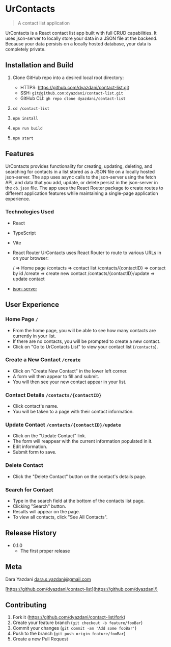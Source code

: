# UrContacts
> A contact list application

UrContacts is a React contact list app built with full CRUD capabilities. It uses json-server to locally store your data in a JSON file at the backend. Because your data persists on a locally hosted database, your data is completely private.

## Installation and Build

1. Clone GitHub repo into a desired local root directory: 
    - HTTPS: https://github.com/dyazdani/contact-list.git
    - SSH: `git@github.com:dyazdani/contact-list.git`
    - GitHub CLI: `gh repo clone dyazdani/contact-list` 

2. `cd /contact-list`

3. `npm install` 

4. `npm run build`

5. `npm start`


## Features

UrContacts provides functionality for creating, updating, deleting, and searching for contacts in a list stored as a JSON file on a locally hosted json-server. The app uses async calls to the json-server using the fetch API, and data that you add, update, or delete persist in the json-server in the `db.json` file. The app uses the React Router package to create routes to different application features while maintaining a single-page application experience.

### Technologies Used
- React
- TypeScript
- Vite
- React Router
    UrContacts uses React Router to route to various URLs in on your browser: 

    /                               => Home page
    /contacts                       => contact list
    /contacts/{contactID}           => contact by id
    /create                         => create new contact
    /contacts/{contactID}/update    => update contact
- [json-server][json-server] 


## User Experience
### Home Page `/`
- From the home page, you will be able to see how many contacts are currently in your list.
- If there are no contacts, you will be prompted to create a new contact. 
- Click on "Go to UrContacts List" to view your contact list (`/contacts`). 

### Create a New Contact `/create`
- Click on "Create New Contact" in the lower left corner. 
- A form will then appear to fill and submit.
- You will then see your new contact appear in your list.

### Contact Details `/contacts/{contactID}`
- Click contact's name.
- You will be taken to a page with their contact information.

### Update Contact `/contacts/{contactID}/update`
- Click on the "Update Contact" link. 
- The form will reappear with the current information populated in it. 
- Edit information.
- Submit form to save.

### Delete Contact
- Click the "Delete Contact" button on the contact's details page.

### Search for Contact
- Type in the search field at the bottom of the contacts list page. 
- Clicking "Search" button.
- Results will appear on the page.
- To view all contacts, click "See All Contacts". 


## Release History

* 0.1.0
    * The first proper release

## Meta

Dara Yazdani 
dara.s.yazdani@gmail.com

[https://github.com/dyazdani/contact-list](https://github.com/dyazdani/)

## Contributing

1. Fork it (<https://github.com/dyazdani/contact-list/fork>)
2. Create your feature branch (`git checkout -b feature/fooBar`)
3. Commit your changes (`git commit -am 'Add some fooBar'`)
4. Push to the branch (`git push origin feature/fooBar`)
5. Create a new Pull Request


[typescript]: https://www.typescriptlang.org/id/download
[vite]: https://vitejs.dev/guide/
[json-server]: https://github.com/typicode/json-server
